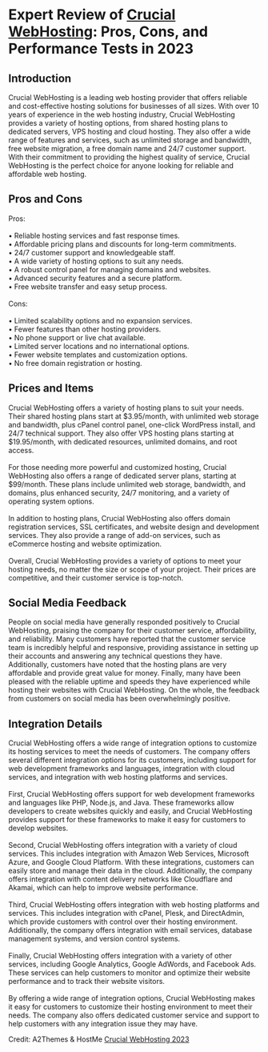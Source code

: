 <h1>Expert Review of <a href="https://a2themes.com/crucial-webhosting-reviews">Crucial WebHosting</a>: Pros, Cons, and Performance Tests in 2023</h1>
<h2>Introduction</h2>
Crucial WebHosting is a leading web hosting provider that offers reliable and cost-effective hosting solutions for businesses of all sizes. With over 10 years of experience in the web hosting industry, Crucial WebHosting provides a variety of hosting options, from shared hosting plans to dedicated servers, VPS hosting and cloud hosting. They also offer a wide range of features and services, such as unlimited storage and bandwidth, free website migration, a free domain name and 24/7 customer support. With their commitment to providing the highest quality of service, Crucial WebHosting is the perfect choice for anyone looking for reliable and affordable web hosting.
<h2>Pros and Cons</h2>
Pros:<br><br>• Reliable hosting services and fast response times.<br>• Affordable pricing plans and discounts for long-term commitments.<br>• 24/7 customer support and knowledgeable staff.<br>• A wide variety of hosting options to suit any needs.<br>• A robust control panel for managing domains and websites.<br>• Advanced security features and a secure platform.<br>• Free website transfer and easy setup process.<br><br>Cons:<br><br>• Limited scalability options and no expansion services.<br>• Fewer features than other hosting providers.<br>• No phone support or live chat available.<br>• Limited server locations and no international options.<br>• Fewer website templates and customization options.<br>• No free domain registration or hosting.
<h2>Prices and Items</h2>
Crucial WebHosting offers a variety of hosting plans to suit your needs. Their shared hosting plans start at $3.95/month, with unlimited web storage and bandwidth, plus cPanel control panel, one-click WordPress install, and 24/7 technical support. They also offer VPS hosting plans starting at $19.95/month, with dedicated resources, unlimited domains, and root access.<br><br>For those needing more powerful and customized hosting, Crucial WebHosting also offers a range of dedicated server plans, starting at $99/month. These plans include unlimited web storage, bandwidth, and domains, plus enhanced security, 24/7 monitoring, and a variety of operating system options.<br><br>In addition to hosting plans, Crucial WebHosting also offers domain registration services, SSL certificates, and website design and development services. They also provide a range of add-on services, such as eCommerce hosting and website optimization.<br><br>Overall, Crucial WebHosting provides a variety of options to meet your hosting needs, no matter the size or scope of your project. Their prices are competitive, and their customer service is top-notch.
<h2>Social Media Feedback</h2>
People on social media have generally responded positively to Crucial WebHosting, praising the company for their customer service, affordability, and reliability. Many customers have reported that the customer service team is incredibly helpful and responsive, providing assistance in setting up their accounts and answering any technical questions they have. Additionally, customers have noted that the hosting plans are very affordable and provide great value for money. Finally, many have been pleased with the reliable uptime and speeds they have experienced while hosting their websites with Crucial WebHosting. On the whole, the feedback from customers on social media has been overwhelmingly positive.
<h2>Integration Details</h2>
Crucial WebHosting offers a wide range of integration options to customize its hosting services to meet the needs of customers. The company offers several different integration options for its customers, including support for web development frameworks and languages, integration with cloud services, and integration with web hosting platforms and services. <br><br>First, Crucial WebHosting offers support for web development frameworks and languages like PHP, Node.js, and Java. These frameworks allow developers to create websites quickly and easily, and Crucial WebHosting provides support for these frameworks to make it easy for customers to develop websites. <br><br>Second, Crucial WebHosting offers integration with a variety of cloud services. This includes integration with Amazon Web Services, Microsoft Azure, and Google Cloud Platform. With these integrations, customers can easily store and manage their data in the cloud. Additionally, the company offers integration with content delivery networks like Cloudflare and Akamai, which can help to improve website performance. <br><br>Third, Crucial WebHosting offers integration with web hosting platforms and services. This includes integration with cPanel, Plesk, and DirectAdmin, which provide customers with control over their hosting environment. Additionally, the company offers integration with email services, database management systems, and version control systems. <br><br>Finally, Crucial WebHosting offers integration with a variety of other services, including Google Analytics, Google AdWords, and Facebook Ads. These services can help customers to monitor and optimize their website performance and to track their website visitors. <br><br>By offering a wide range of integration options, Crucial WebHosting makes it easy for customers to customize their hosting environment to meet their needs. The company also offers dedicated customer service and support to help customers with any integration issue they may have.
<p>Credit: A2Themes & HostMe <a href="https://a2themes.com/crucial-webhosting-reviews">Crucial WebHosting 2023</a></p>